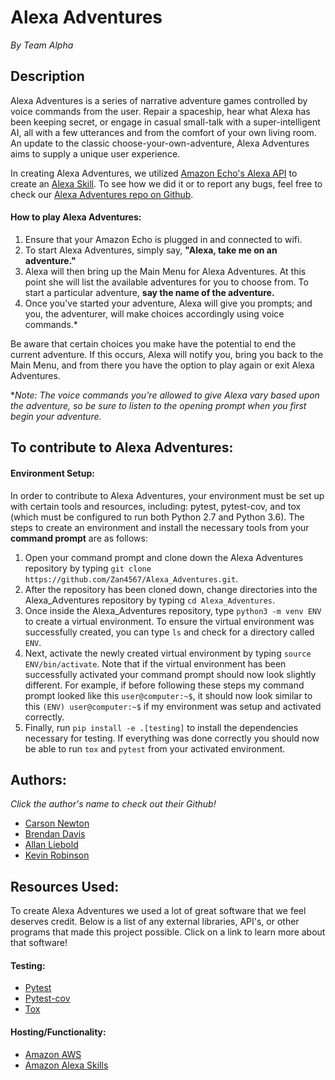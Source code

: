 # Alexa Adventures
_By Team Alpha_

## Description

Alexa Adventures is a series of narrative adventure games controlled by voice commands from the user. Repair a spaceship, hear what Alexa has been keeping secret, or engage in casual small-talk with a super-intelligent AI, all with a few utterances and from the comfort of your own living room. An update to the classic choose-your-own-adventure, Alexa Adventures aims to supply a unique user experience.

In creating Alexa Adventures, we utilized [Amazon Echo's Alexa API](https://developer.amazon.com/docs/alexa-voice-service/api-overview.html) to create an [Alexa Skill](https://developer.amazon.com/docs/ask-overviews/build-skills-with-the-alexa-skills-kit.html). To see how we did it or to report any bugs, feel free to check our [Alexa Adventures repo on Github](https://github.com/Zan4567/Alexa_Adventures).

#### How to play Alexa Adventures:
1. Ensure that your Amazon Echo is plugged in and connected to wifi.
2. To start Alexa Adventures, simply say, **"Alexa, take me on an adventure."**
3. Alexa will then bring up the Main Menu for Alexa Adventures. At this point she will list the available adventures for you to choose from. To start a particular adventure, **say the name of the adventure.**
4. Once you've started your adventure, Alexa will give you prompts; and you, the adventurer, will make choices accordingly using voice commands.*

Be aware that certain choices you make have the potential to end the current adventure. If this occurs, Alexa will notify you, bring you back to the Main Menu, and from there you have the option to play again or exit Alexa Adventures.

*_Note: The voice commands you're allowed to give Alexa vary based upon the adventure, so be sure to listen to the opening prompt when you first begin your adventure._

## To contribute to Alexa Adventures:

#### Environment Setup:

In order to contribute to Alexa Adventures, your environment must be set up with certain tools and resources, including: pytest, pytest-cov, and tox (which must be configured to run both Python 2.7 and Python 3.6). The steps to create an environment and install the necessary tools from your **command prompt** are as follows:
1. Open your command prompt and clone down the Alexa Adventures repository by typing ```git clone https://github.com/Zan4567/Alexa_Adventures.git```.
2. After the repository has been cloned down, change directories into the Alexa_Adventures repository by typing ```cd Alexa_Adventures```.
3. Once inside the Alexa_Adventures repository, type ```python3 -m venv ENV``` to create a virtual environment. To ensure the virtual environment was  successfully created, you can type ```ls``` and check for a directory called ```ENV```.
4. Next, activate the newly created virtual environment by typing ```source ENV/bin/activate```. Note that if the virtual environment has been successfully activated your command prompt should now look slightly different. For example, if before following these steps my command prompt looked like this ```user@computer:~$```, it should now look similar to this ```(ENV) user@computer:~$``` if my environment was setup and activated correctly.
5. Finally, run ```pip install -e .[testing]``` to install the dependencies necessary for testing. If everything was done correctly you should now be able to run ```tox``` and ```pytest``` from your activated environment.

## Authors:
_Click the author's name to check out their Github!_

- [Carson Newton](https://github.com/nosrac77)
- [Brendan Davis](https://github.com/Tsarcastic)
- [Allan Liebold](https://github.com/allanliebold)
- [Kevin Robinson](https://github.com/Zan4567)

## Resources Used:

To create Alexa Adventures we used a lot of great software that we feel deserves credit. Below is a list of any external libraries, API's, or other programs that made this project possible. Click on a link to learn more about that software!

#### Testing:
- [Pytest](https://docs.pytest.org/en/latest/)
- [Pytest-cov](https://pypi.python.org/pypi/pytest-cov)
- [Tox](https://tox.readthedocs.io/en/latest/)

#### Hosting/Functionality:
- [Amazon AWS](https://aws.amazon.com/)
- [Amazon Alexa Skills](https://developer.amazon.com/alexa-skills-kit)
